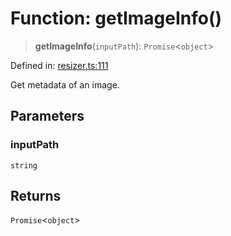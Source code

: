 # Function: getImageInfo()

> **getImageInfo**(`inputPath`): `Promise`\<`object`\>

Defined in:
[resizer.ts:111](https://github.com/The-Node-Forge/image-resizer-cli/blob/ac1137c1cc2297506a4fb919c37bb6c278f4c1be/src/resizer.ts#L111)

Get metadata of an image.

## Parameters

### inputPath

`string`

## Returns

`Promise`\<`object`\>
